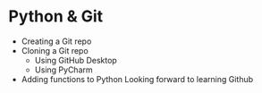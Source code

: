 # Python & Git

- Creating a Git repo
- Cloning a Git repo
    - Using GitHub Desktop
    - Using PyCharm
- Adding functions to Python
Looking forward to learning Github 